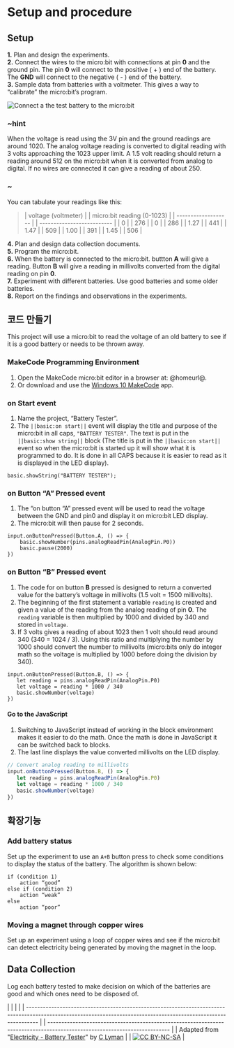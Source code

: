 # Setup and procedure

## Setup

**1.** Plan and design the experiments.  
**2.** Connect the wires to the micro:bit with connections at pin **0** and the ground pin. The pin **0** will connect to the positive ( + ) end of the battery. The **GND** will connect to the negative ( - ) end of the battery.  
**3.** Sample data from batteries with a voltmeter. This gives a way to “calibrate” the micro:bit’s program.

![Connect a the test battery to the micro:bit](/static/courses/ucp-science/electricity/battery-tester-connect.jpg)

### ~hint

When the voltage is read using the 3V pin and the ground readings are around 1020. The analog voltage reading is converted to digital reading with 3 volts approaching the 1023 upper limit. A 1.5 volt reading should return a reading around 512 on the micro:bit when it is converted from analog to digital. If no wires are connected it can give a reading of about 250.

### ~

You can tabulate your readings like this:

> | voltage (voltmeter) |  | micro:bit reading (0-1023) |
> | ------------------- |  | -------------------------- |
> | 0                   |  | 276                        |
> | 0                   |  | 286                        |
> | 1.27                |  | 441                        |
> | 1.47                |  | 509                        |
> | 1.00                |  | 391                        |
> | 1.45                |  | 506                        |

**4.** Plan and design data collection documents.  
**5.** Program the micro:bit.  
**6.** When the battery is connected to the micro:bit. buttton **A** will give a reading. Button **B** will give a reading in millivolts converted from the digital reading on pin **0**.  
**7.** Experiment with different batteries. Use good batteries and some older batteries.  
**8.** Report on the findings and observations in the experiments.

## 코드 만들기

This project will use a micro:bit to read the voltage of an old battery to see if it is a good battery or needs to be thrown away.

### MakeCode Programming Environment

1. Open the MakeCode micro:bit editor in a browser at: @homeurl@.
2. Or download and use the [Windows 10 MakeCode](https://www.microsoft.com/store/apps/9PJC7SV48LCX) app.

### on Start event

1. Name the project, “Battery Tester”.
2. The `||basic:on start||` event will display the title and purpose of the micro:bit in all caps, `"BATTERY TESTER"`. The text is put in the `||basic:show string||` block (The title is put in the `||basic:on start||` event so when the micro:bit is started up it will show what it is programmed to do. It is done in all CAPS because it is easier to read as it is displayed in the LED display).

```blocks
basic.showString("BATTERY TESTER");
```

### on Button “A” Pressed event

1. The “on button “A” pressed event will be used to read the voltage between the GND and pin0 and display it on micro:bit LED display.
2. The micro:bit will then pause for 2 seconds.

```blocks
input.onButtonPressed(Button.A, () => {
    basic.showNumber(pins.analogReadPin(AnalogPin.P0))
    basic.pause(2000)
})
```

### on Button “B” Pressed event

1. The code for on button **B** pressed is designed to return a converted value for the battery’s voltage in millivolts (1.5 volt = 1500 millivolts).
2. The beginning of the first statement a variable `reading` is created and given a value of the reading from the analog reading of pin **0**. The `reading` variable is then multiplied by 1000 and divided by 340 and stored in `voltage`.
3. If 3 volts gives a reading of about 1023 then 1 volt should read around 340 (340 = 1024 / 3). Using this ratio and multiplying the number by 1000 should convert the number to millivolts (micro:bits only do integer math so the voltage is multiplied by 1000 before doing the division by 340).

```block
input.onButtonPressed(Button.B, () => {
   let reading = pins.analogReadPin(AnalogPin.P0)
   let voltage = reading * 1000 / 340
   basic.showNumber(voltage)
})
```

#### Go to the JavaScript

1. Switching to JavaScript instead of working in the block environment makes it easier to do the math. Once the math is done in JavaScript it can be switched back to blocks. 
2. The last line displays the value converted millivolts on the LED display.

```typescript
// Convert analog reading to millivolts
input.onButtonPressed(Button.B, () => {
   let reading = pins.analogReadPin(AnalogPin.P0)
   let voltage = reading * 1000 / 340
   basic.showNumber(voltage)
})
```

## 확장기능

### Add battery status

Set up the experiment to use an `A+B` button press to check some conditions to display the status of the battery. The algorithm is shown below:

    if (condition 1)
        action “good”
    else if (condition 2)
        action “weak”
    else
        action “poor”
    

### Moving a magnet through copper wires

Set up an experiment using a loop of copper wires and see if the micro:bit can detect electricity being generated by moving the magnet in the loop.

## Data Collection

Log each battery tested to make decision on which of the batteries are good and which ones need to be disposed of.

  


|                                                                                                                                                                  |  |                                                                                                                           |
| ---------------------------------------------------------------------------------------------------------------------------------------------------------------- |  | ------------------------------------------------------------------------------------------------------------------------- |
| Adapted from "[Electricity - Battery Tester](https://drive.google.com/open?id=15Xry9jFsIzHHG7RpaIomLodl9pBjTiKDvtjkd227b7Y)" by [C Lyman](http://utahcoding.org) |  | [![CC BY-NC-SA](https://licensebuttons.net/l/by-nc-sa/4.0/80x15.png)](https://creativecommons.org/licenses/by-nc-sa/4.0/) |